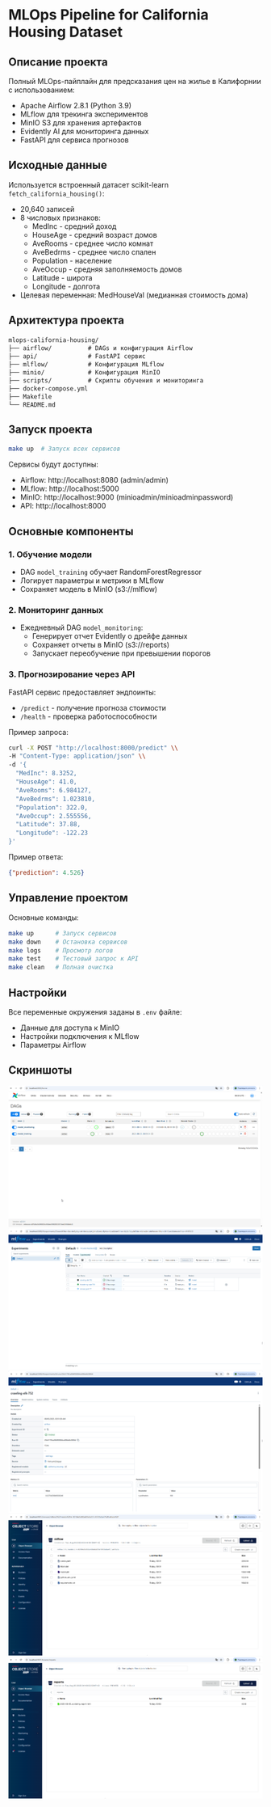 # MLOps Pipeline for California Housing Dataset

## Описание проекта
Полный MLOps-пайплайн для предсказания цен на жилье в Калифорнии с использованием:
- Apache Airflow 2.8.1 (Python 3.9)
- MLflow для трекинга экспериментов
- MinIO S3 для хранения артефактов
- Evidently AI для мониторинга данных
- FastAPI для сервиса прогнозов

## Исходные данные
Используется встроенный датасет scikit-learn `fetch_california_housing()`:
- 20,640 записей
- 8 числовых признаков:
  - MedInc - средний доход
  - HouseAge - средний возраст домов
  - AveRooms - среднее число комнат
  - AveBedrms - среднее число спален
  - Population - население
  - AveOccup - средняя заполняемость домов
  - Latitude - широта
  - Longitude - долгота
- Целевая переменная: MedHouseVal (медианная стоимость дома)

## Архитектура проекта

```
mlops-california-housing/
├── airflow/          # DAGs и конфигурация Airflow
├── api/              # FastAPI сервис
├── mlflow/           # Конфигурация MLflow  
├── minio/            # Конфигурация MinIO
├── scripts/          # Скрипты обучения и мониторинга
├── docker-compose.yml
├── Makefile
└── README.md
```

## Запуск проекта

```bash
make up  # Запуск всех сервисов
```

Сервисы будут доступны:
- Airflow: http://localhost:8080 (admin/admin)
- MLflow: http://localhost:5000
- MinIO: http://localhost:9000 (minioadmin/minioadminpassword)
- API: http://localhost:8000

## Основные компоненты

### 1. Обучение модели
- DAG `model_training` обучает RandomForestRegressor
- Логирует параметры и метрики в MLflow
- Сохраняет модель в MinIO (s3://mlflow)

### 2. Мониторинг данных
- Ежедневный DAG `model_monitoring`:
  - Генерирует отчет Evidently о дрейфе данных
  - Сохраняет отчеты в MinIO (s3://reports)
  - Запускает переобучение при превышении порогов

### 3. Прогнозирование через API
FastAPI сервис предоставляет эндпоинты:
- `/predict` - получение прогноза стоимости
- `/health` - проверка работоспособности

Пример запроса:
```bash
curl -X POST "http://localhost:8000/predict" \\
-H "Content-Type: application/json" \\
-d '{
  "MedInc": 8.3252,
  "HouseAge": 41.0, 
  "AveRooms": 6.984127,
  "AveBedrms": 1.023810,
  "Population": 322.0,
  "AveOccup": 2.555556,
  "Latitude": 37.88,
  "Longitude": -122.23
}'
```

Пример ответа:
```json
{"prediction": 4.526}
```

## Управление проектом

Основные команды:
```bash
make up      # Запуск сервисов
make down    # Остановка сервисов  
make logs    # Просмотр логов
make test    # Тестовый запрос к API
make clean   # Полная очистка
```

## Настройки
Все переменные окружения заданы в `.env` файле:
- Данные для доступа к MinIO
- Настройки подключения к MLflow
- Параметры Airflow

## Скриншоты

![Airflow UI](screenshots/Airflow.png)
![MLflow UI](screenshots/Mlflow1.png)
![MLflow UI](screenshots/Mlflow2.png)
![MinIO UI](screenshots/MinioS3_mlflow.png)
![MinIO UI](screenshots/MinioS3_reports.png)